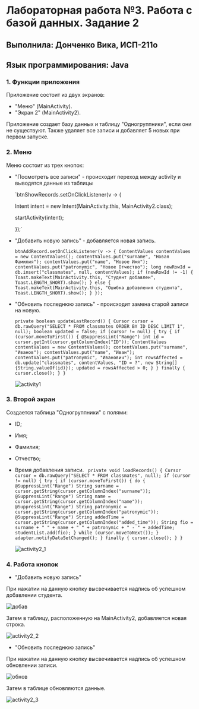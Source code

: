 # Лабораторная работа №3. Работа с базой данных. Задание 2
## Выполнила: Донченко Вика, ИСП-211о
## Язык программирования: Java

### 1. Функции приложения
Приложение состоит из двух экранов:
- "Меню" (MainActivity).
- "Экран 2" (MainActivity2).

Приложение создает базу данных и таблицу "Одногруппники", если они не существуют. Также удаляет все записи и добавляет 5 новых при первом запуске.
### 2. Меню
Меню состоит из трех кнопок:
- "Посмотреть все записи" - происходит переход между activity и выводятся данные из таблицы

  `btnShowRecords.setOnClickListener(v -> {

  Intent intent = new Intent(MainActivity.this, MainActivity2.class);

  startActivity(intent);

  });`

- "Добавить новую запись" - добавляется новая запись.

  `btnAddRecord.setOnClickListener(v -> {
  ContentValues contentValues = new ContentValues();
  contentValues.put("surname", "Новая Фамилия");
  contentValues.put("name", "Новое Имя");
  contentValues.put("patronymic", "Новое Отчество");
  long newRowId = db.insert("classmates", null, contentValues);
  if (newRowId != -1) {
  Toast.makeText(MainActivity.this, "Студент добавлен", Toast.LENGTH_SHORT).show();
  } else {
  Toast.makeText(MainActivity.this, "Ошибка добавления студента", Toast.LENGTH_SHORT).show();
  }
  });`

- "Обновить последнюю запись" - происходит замена старой записи на новую.

  `private boolean updateLastRecord() {
  Cursor cursor = db.rawQuery("SELECT * FROM classmates ORDER BY ID DESC LIMIT 1", null);
  boolean updated = false;
  if (cursor != null) {
  try {
  if (cursor.moveToFirst()) {
  @SuppressLint("Range") int id = cursor.getInt(cursor.getColumnIndex("ID"));
  ContentValues contentValues = new ContentValues();
  contentValues.put("surname", "Иванов");
  contentValues.put("name", "Иван");
  contentValues.put("patronymic", "Иванович");
  int rowsAffected = db.update("classmates", contentValues, "ID = ?", new String[]{String.valueOf(id)});
  updated = rowsAffected > 0;
  }
  } finally {
  cursor.close();
  }
  }`

   ![activity1](https://github.com/user-attachments/assets/f99f4af1-669a-441d-b312-373c69f87858)

### 3. Второй экран
Создается таблица "Одногруппники" с полями:

- ID;
- Имя;
- Фамилия;
- Отчество;
- Время добавления записи.
` private void loadRecords() {
  Cursor cursor = db.rawQuery("SELECT * FROM classmates", null);
  if (cursor != null) {
  try {
  if (cursor.moveToFirst()) {
  do {
  @SuppressLint("Range") String surname = cursor.getString(cursor.getColumnIndex("surname"));
  @SuppressLint("Range") String name = cursor.getString(cursor.getColumnIndex("name"));
  @SuppressLint("Range") String patronymic = cursor.getString(cursor.getColumnIndex("patronymic"));
  @SuppressLint("Range") String addedTime = cursor.getString(cursor.getColumnIndex("added_time"));
  String fio = surname + " " + name + " " + patronymic + " - " + addedTime;
  studentList.add(fio);
  } while (cursor.moveToNext());
  }
  adapter.notifyDataSetChanged();
  } finally {
  cursor.close();
  }
  }`

  ![activity2_1](https://github.com/user-attachments/assets/28dfd934-91dc-44e5-a9d8-50ec5882f7cd)

### 4. Работа кнопок
- "Добавить новую запись"

При нажатии на данную кнопку высвечивается надпись об успешном добавлении студента.

   ![добав](https://github.com/user-attachments/assets/a056efb0-801e-46c1-9222-017f9989eea3)

Затем в таблицу, расположенную на MainActivity2, добавляется новая строка.

   ![activity2_2](https://github.com/user-attachments/assets/392be3e8-d971-4c25-8206-0c72fc92043b)

- "Обновить последнюю запись"

При нажатии на данную кнопку высвечивается надпись об успешном обновлении записи.

   ![обнов](https://github.com/user-attachments/assets/4ed974a7-bf4e-4ca0-bcf0-29d133f9b4c9)

Затем в таблице обновляются данные.

   ![activity2_3](https://github.com/user-attachments/assets/7a3d103e-42b0-42fc-95d8-4ef7d863d40c)
